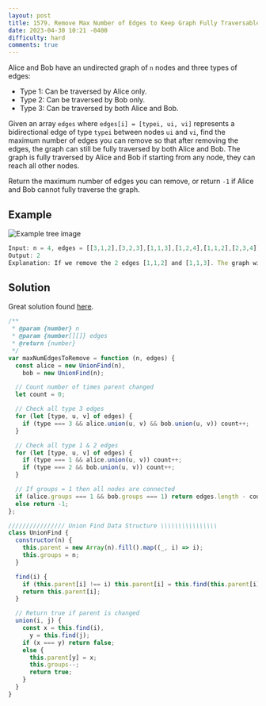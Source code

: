 ```yaml
---
layout: post
title: 1579. Remove Max Number of Edges to Keep Graph Fully Traversable
date: 2023-04-30 10:21 -0400
difficulty: hard
comments: true
---
```


Alice and Bob have an undirected graph of `n` nodes and three types of edges:

- Type 1: Can be traversed by Alice only.
- Type 2: Can be traversed by Bob only.
- Type 3: Can be traversed by both Alice and Bob.

Given an array `edges` where `edges[i] = [typei, ui, vi]` represents a bidirectional edge of type `typei` between nodes `ui` and `vi`, find the maximum number of edges you can remove so that after removing the edges, the graph can still be fully traversed by both Alice and Bob. The graph is fully traversed by Alice and Bob if starting from any node, they can reach all other nodes.

Return the maximum number of edges you can remove, or return `-1` if Alice and Bob cannot fully traverse the graph.

## Example

<img src="{{ site.baseurl }}/assets/images/apr-30.jpg" alt="Example tree image" />

```javascript
Input: n = 4, edges = [[3,1,2],[3,2,3],[1,1,3],[1,2,4],[1,1,2],[2,3,4]]
Output: 2
Explanation: If we remove the 2 edges [1,1,2] and [1,1,3]. The graph will still be fully traversable by Alice and Bob. Removing any additional edge will not make it so. So the maximum number of edges we can remove is 2.
```

## Solution

Great solution found [here](https://leetcode.com/problems/remove-max-number-of-edges-to-keep-graph-fully-traversable/solutions/3468239/javascript-with-explanation-clean-solution-union-find/?orderBy=most_votes&languageTags=javascript).

```javascript
/**
 * @param {number} n
 * @param {number[][]} edges
 * @return {number}
 */
var maxNumEdgesToRemove = function (n, edges) {
  const alice = new UnionFind(n),
    bob = new UnionFind(n);

  // Count number of times parent changed
  let count = 0;

  // Check all type 3 edges
  for (let [type, u, v] of edges) {
    if (type === 3 && alice.union(u, v) && bob.union(u, v)) count++;
  }

  // Check all type 1 & 2 edges
  for (let [type, u, v] of edges) {
    if (type === 1 && alice.union(u, v)) count++;
    if (type === 2 && bob.union(u, v)) count++;
  }

  // If groups = 1 then all nodes are connected
  if (alice.groups === 1 && bob.groups === 1) return edges.length - count;
  else return -1;
};

//////////////// Union Find Data Structure \\\\\\\\\\\\\\\\
class UnionFind {
  constructor(n) {
    this.parent = new Array(n).fill().map((_, i) => i);
    this.groups = n;
  }

  find(i) {
    if (this.parent[i] !== i) this.parent[i] = this.find(this.parent[i]);
    return this.parent[i];
  }

  // Return true if parent is changed
  union(i, j) {
    const x = this.find(i),
      y = this.find(j);
    if (x === y) return false;
    else {
      this.parent[y] = x;
      this.groups--;
      return true;
    }
  }
}
```
